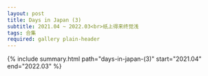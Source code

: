 ```yaml
---
layout: post
title: Days in Japan (3)
subtitle: 2021.04 ~ 2022.03<br>纸上得来终觉浅
tags: 合集
required: gallery plain-header
---
```


{% include summary.html path="days-in-japan-(3)" start="2021.04" end="2022.03" %}
